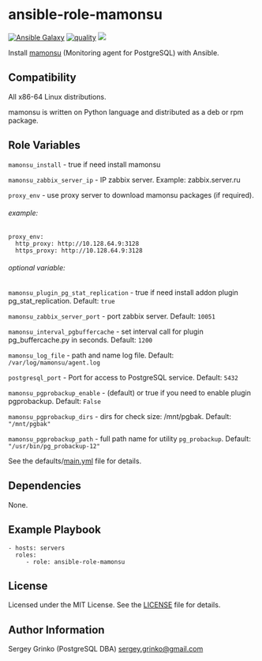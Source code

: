# ansible-role-mamonsu

[![Ansible Galaxy](https://img.shields.io/badge/galaxy-sgrinko.mamonsu-blue)](https://galaxy.ansible.com/sgrinko/mamonsu/)  [![quality](https://img.shields.io/ansible/quality/29220)](https://galaxy.ansible.com/sgrinko/ansible-role-mamonsu) [<img src="https://github.com/sgrinko/ansible-role-mamonsu/workflows/Ansible-lint/badge.svg?branch=master">](https://github.com/sgrinko/ansible-role-mamonsu/actions?query=workflow%3AAnsible-lint)

Install [mamonsu](https://github.com/postgrespro/mamonsu) (Monitoring agent for PostgreSQL) with Ansible.

## Compatibility
All x86-64 Linux distributions.

mamonsu is written on Python language and distributed as a deb or rpm package.

## Role Variables
`mamonsu_install` - true if need install mamonsu

`mamonsu_zabbix_server_ip` - IP zabbix server. Example: zabbix.server.ru

`proxy_env` - use proxy server to download mamonsu packages (if required).
###### example:
```
proxy_env:
  http_proxy: http://10.128.64.9:3128
  https_proxy: http://10.128.64.9:3128
```
###### optional variable:
`mamonsu_plugin_pg_stat_replication` - true if need install addon plugin pg_stat_replication. Default: `true`

`mamonsu_zabbix_server_port` - port zabbix server. Default: `10051`

`mamonsu_interval_pgbuffercache` -  set interval call for plugin pg_buffercache.py in seconds. Default: `1200`

`mamonsu_log_file` - path and name log file. Default: `/var/log/mamonsu/agent.log`

`postgresql_port` - Port for access to PostgreSQL service. Default: `5432`

`mamonsu_pgprobackup_enable` -  (default) or true if you need to enable plugin pgprobackup. Default: `False`

`mamonsu_pgprobackup_dirs` - dirs for check size: /mnt/pgbak. Default: `"/mnt/pgbak"`

`mamonsu_pgprobackup_path` - full path name for utility `pg_probackup`. Default: `"/usr/bin/pg_probackup-12"`  

See the defaults/[main.yml](./defaults/main.yml) file for details.

## Dependencies
None.

## Example Playbook
    - hosts: servers
      roles:
         - role: ansible-role-mamonsu

## License
Licensed under the MIT License. See the [LICENSE](./LICENSE) file for details.

## Author Information
Sergey Grinko (PostgreSQL DBA) sergey.grinko@gmail.com
